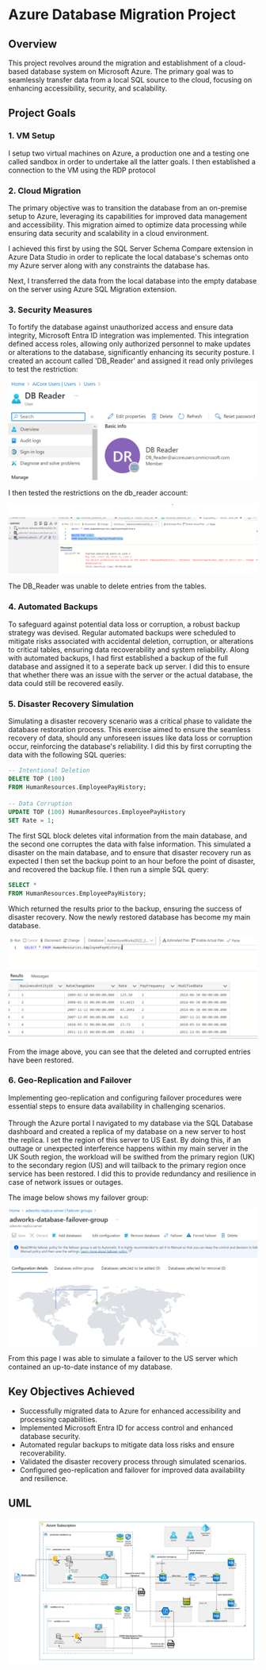 # Azure Database Migration Project

## Overview

This project revolves around the migration and establishment of a cloud-based database system on Microsoft Azure. The primary goal was to seamlessly transfer data from a local SQL source to the cloud, focusing on enhancing accessibility, security, and scalability.

## Project Goals

### 1. VM Setup

I setup two virtual machines on Azure, a production one and a testing one called sandbox in order to undertake all the latter goals. I then established a connection to the VM using the RDP protocol

### 2. Cloud Migration

The primary objective was to transition the database from an on-premise setup to Azure, leveraging its capabilities for improved data management and accessibility. This migration aimed to optimize data processing while ensuring data security and scalability in a cloud environment.

I achieved this first by using the SQL Server Schema Compare extension in Azure Data Studio in order to replicate the local database's schemas onto my Azure server along with any constraints the database has.

Next, I transferred the data from the local database into the empty database on the server using Azure SQL Migration extension.

### 3. Security Measures

To fortify the database against unauthorized access and ensure data integrity, Microsoft Entra ID integration was implemented. This integration defined access roles, allowing only authorized personnel to make updates or alterations to the database, significantly enhancing its security posture. I created an account called 'DB_Reader' and assigned it read only privileges to test the restriction:

![db reader user image](dbreader1.png)

I then tested the restrictions on the db_reader account:

![db reader delete attempt](dbreader2.png)

The DB_Reader was unable to delete entries from the tables.

### 4. Automated Backups

To safeguard against potential data loss or corruption, a robust backup strategy was devised. Regular automated backups were scheduled to mitigate risks associated with accidental deletion, corruption, or alterations to critical tables, ensuring data recoverability and system reliability.
Along with automated backups, I had first established a backup of the full database and assigned it to a seperate back up server. I did this to ensure that whether there was an issue with the server or the actual database, the data could still be recovered easily.

### 5. Disaster Recovery Simulation

Simulating a disaster recovery scenario was a critical phase to validate the database restoration process. This exercise aimed to ensure the seamless recovery of data, should any unforeseen issues like data loss or corruption occur, reinforcing the database's reliability. I did this by first corrupting the data with the following SQL queries:

```sql
-- Intentional Deletion
DELETE TOP (100)
FROM HumanResources.EmployeePayHistory;

-- Data Corruption
UPDATE TOP (100) HumanResources.EmployeePayHistory
SET Rate = 1;
```

The first SQL block deletes vital information from the main database, and the second one corruptes the data with false information. This simulated a disaster on the main database, and to ensure that disaster recovery run as expected I then set the backup point to an hour before the point of disaster, and recovered the backup file. I then run a simple SQL query:

```sql
SELECT *
FROM HumanResources.EmployeePayHistory;
```

Which returned the results prior to the backup, ensuring the success of disaster recovery. Now the newly restored database has become my main database.

![Employee Pay History Picture](EPH.png)

From the image above, you can see that the deleted and corrupted entries have been restored.

### 6. Geo-Replication and Failover

Implementing geo-replication and configuring failover procedures were essential steps to ensure data availability in challenging scenarios. <br/> <br/>
Through the Azure portal I navigated to my database via the SQL Database dashboard and created a replica of my database on a new server to host the replica. I set the region of this server to US East. By doing this, if an outtage or unexpected interference happens within my main server in the UK South region, the workload will be swithed from the primary region (UK) to the secondary region (US) and will tailback to the primary region once service has been restored. I did this to provide redundancy and resilience in case of network issues or outages.

The image below shows my failover group:

![failover group pic](failovergroup.png)

From this page I was able to simulate a failover to the US server which contained an up-to-date instance of my database.

## Key Objectives Achieved

- Successfully migrated data to Azure for enhanced accessibility and processing capabilities.
- Implemented Microsoft Entra ID for access control and enhanced database security.
- Automated regular backups to mitigate data loss risks and ensure recoverability.
- Validated the disaster recovery process through simulated scenarios.
- Configured geo-replication and failover for improved data availability and resilience.

## UML

![DB_UML](Azure%20Database%20Migration%20UML.jpeg)
